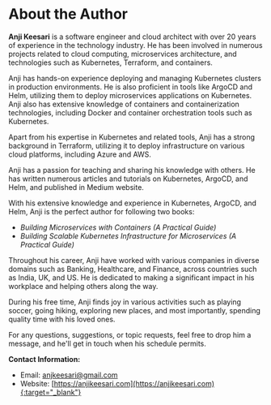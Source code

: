# About the Author

**Anji Keesari** is a software engineer and cloud architect with over 20 years of experience in the technology industry. He has been involved in numerous projects related to cloud computing, microservices architecture, and technologies such as Kubernetes, Terraform, and containers.

Anji has hands-on experience deploying and managing Kubernetes clusters in production environments. He is also proficient in tools like ArgoCD and Helm, utilizing them to deploy microservices applications on Kubernetes. Anji also has extensive knowledge of containers and containerization technologies, including Docker and container orchestration tools such as Kubernetes.

Apart from his expertise in Kubernetes and related tools, Anji has a strong background in Terraform, utilizing it to deploy infrastructure on various cloud platforms, including Azure and AWS.

Anji has a passion for teaching and sharing his knowledge with others. He has written numerous articles and tutorials on Kubernetes, ArgoCD, and Helm, and published in Medium website.

With his extensive knowledge and experience in Kubernetes, ArgoCD, and Helm, Anji is the perfect author for following two books:

- _Building Microservices with Containers (A Practical Guide)_
- _Building Scalable Kubernetes Infrastructure for Microservices (A Practical Guide)_

Throughout his career, Anji have worked with various companies in diverse domains such as Banking, Healthcare, and Finance, across countries such as India, UK, and US. He is dedicated to making a significant impact in his workplace and helping others along the way.

During his free time, Anji finds joy in various activities such as playing soccer, going hiking, exploring new places, and most importantly, spending quality time with his loved ones.

For any questions, suggestions, or topic requests, feel free to drop him a message, and he'll get in touch when his schedule permits.

**Contact Information:**

- Email: <anjkeesari@gmail.com>
- Website: [https://anjikeesari.com](https://anjikeesari.com){:target="_blank"}
